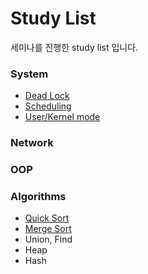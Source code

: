 # Study List

세미나를 진행한 study list 입니다.

### System
* [Dead Lock](./Deadlock/README.md)
* [Scheduling](./scheduling/README.md)
* [User/Kernel mode](./User_Kernel_mode/README.md)

### Network

### OOP

### Algorithms
* [Quick Sort](./Algorithm/Sorts/QuickSort.md)
* [Merge Sort](./Algorithm/Sorts/MergeSort.md)
* Union, Find
* Heap
* Hash